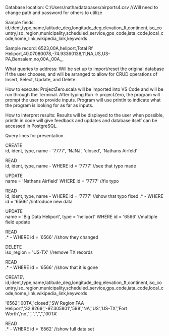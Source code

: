 Database location: C:/Users/natha/databases/airports4.csv               //Will need to change path and password for others to utilize

Sample fields: id,ident,type,name,latitude_deg,longitude_deg,elevation_ft,continent,iso_country,iso_region,municipality,scheduled_service,gps_code,iata_code,local_code,home_link,wikipedia_link,keywords

Sample record: 6523,00A,heliport,Total Rf Heliport,40.07080078,-74.93360138,11,NA,US,US-PA,Bensalem,no,00A,,00A,,,

What queries to address: Will be set up to import/reset the original database if the user chooses, and will be arranged to allow for CRUD operations of Insert, Select, Update, and Delete.

How to execute: ProjectZero.scala will be imported into VS Code and will be run through the Terminal. After typing Run -> projectZero, the program will prompt the user to provide inputs. Program will use println to indicate what the program is looking for as far as inputs.

How to interpret results: Results will be displayed to the user when possible, println in code will give feedback and updates and database itself can be accessed in PostgreSQL.


Query lines for presentation.

CREATE\
id, ident, type, name - '7777', 'NJNJ', 'closed', 'Nathans Airfeld'

READ\
id, ident, type, name - WHERE id = '7777' //see that typo made

UPDATE\
name = 'Nathans Airfield' WHERE id = '7777' //fix typo

READ\
id, ident, type, name - WHERE id = '7777' //show that typo fixed .* - WHERE id = '6566' //introduce new data

UPDATE\
name = 'Big Data Heliport', type = 'heliport' WHERE id = '6566' //multiple field update

READ\
.* - WHERE id = '6566' //show they changed

DELETE\
iso_region = 'US-TX' //remove TX records

READ\
.* - WHERE id = '6566' //show that it is gone

CREATE\ id,ident,type,name,latitude_deg,longitude_deg,elevation_ft,continent,iso_country,iso_region,municipality,scheduled_service,gps_code,iata_code,local_code,home_link,wikipedia_link,keywords

'6562','00TA','closed','SW Region FAA Heliport','32.8269','-97.305801','598','NA','US','US-TX','Fort Worth','no','','','','','','00TA'

READ\
.* - WHERE id = '6562' //show full data set

